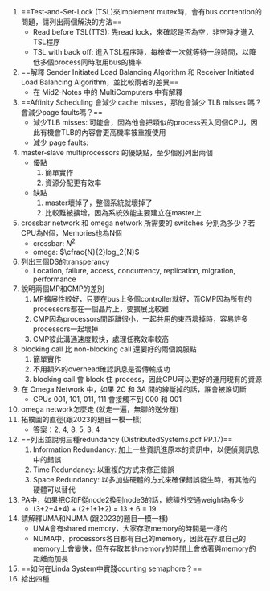 1. ==Test-and-Set-Lock (TSL)來implement mutex時，會有bus contention的問題，請列出兩個解決的方法==
	- Read before TSL(TTS): 先read lock，來確認是否為空，非空時才進入TSL程序
	- TSL with back off: 進入TSL程序時，每檢查一次就等待一段時間，以降低多個process同時取用bus的機率
2. ==解釋 Sender Initiated Load Balancing Algorithm 和 Receiver Initiated Load Balancing Algorithm，並比較兩者的差異==
	- 在 Mid2-Notes 中的 MultiComputers 中有解釋
3. ==Affinity Scheduling 會減少 cache misses，那他會減少 TLB misses 嗎？會減少page faults嗎？==
	- 減少TLB misses: 可能會，因為他會把類似的process丟入同個CPU，因此有機會TLB的內容會更高機率被重複使用
	- 減少 page faults: 
4. master-slave multiprocessors 的優缺點，至少個別列出兩個
	- 優點
		1. 簡單實作
		2. 資源分配更有效率
	- 缺點
		1. master壞掉了，整個系統就壞掉了
		2. 比較難被擴增，因為系統效能主要建立在master上
5. crossbar network 和 omega network 所需要的 switches 分別為多少？若CPU為N個，Memories也為N個
	- crossbar: $N^2$
	- omega: $\cfrac{N}{2}log_2{N}$
6. 列出三個DS的transperancy
	- Location, failure, access, concurrency, replication, migration, performance
7. 說明兩個MP和CMP的差別
	1. MP擴展性較好，只要在bus上多個controller就好，而CMP因為所有的processors都在一個晶片上，要擴展比較難
	2. CMP因為processors間距離很小，一起共用的東西壞掉時，容易許多processors一起壞掉
	3. CMP彼此溝通速度較快，處理任務效率較高
8. blocking call 比 non-blocking call 還要好的兩個說服點
	1. 簡單實作
	2. 不用額外的overhead確認訊息是否傳輸成功
	3. blocking call 會 block 住 process，因此CPU可以更好的運用現有的資源
9. 在 Omega Network 中，如果 2C 和 3A 間的線斷掉的話，誰會被誰切斷
	- CPUs 001, 101, 011, 111 會接觸不到 000 和 001
10. omega network怎麼走 (就走一遍，無聊的送分題)
11. 拓樸圖的直徑(跟2023的題目一模一樣)
	- 答案：2, 4, 8, 5, 3, 4
12. ==列出並說明三種redundancy (DistributedSystems.pdf PP.17)==
	1. Information Redundancy: 加上一些資訊進原本的資訊中，以便偵測訊息中的錯誤
	2. Time Redundancy: 以重複的方式來修正錯誤
	3. Space Redundancy: 以多加些硬體的方式來確保錯誤發生時，有其他的硬體可以替代
13. PA中，如果把C和F從node2換到node3的話，總額外交通weight為多少
	- (3+2+4+4) + (2+1+1+2) = 13 + 6 = 19
14. 請解釋UMA和NUMA (跟2023的題目一模一樣)
	- UMA會有shared memory，大家存取memory的時間是一樣的
	- NUMA中，processors各自都有自己的memory，因此在存取自己的memory上會變快，但在存取其他memory的時間上會依著與memory的距離而加長
15. ==如何在Linda System中實踐counting semaphore？==
16. 給出四種